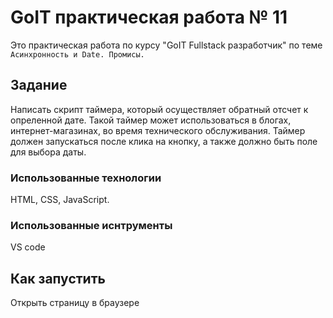 # GoIT практическая работа № 11

Это практическая работа по курсу "GoIT Fullstack разработчик" по теме `Асинхронность и Date. Промисы.`

## Задание

Написать скрипт таймера, который осуществляет обратный отсчет к опреленной дате. Такой таймер может использоваться в блогах, интернет-магазинах, во время технического
обслуживания. Таймер должен запускаться после клика на кнопку, а также должно быть поле для выбора даты.

### Использованные технологии

HTML, CSS, JavaScript.

### Использованные иснтрументы

VS code

## Как запустить

Открыть страницу в браузере
